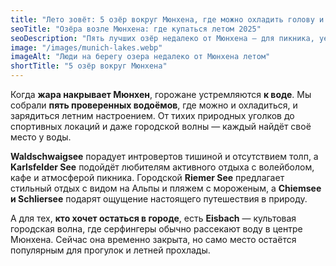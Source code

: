 ```yaml
---
title: "Лето зовёт: 5 озёр вокруг Мюнхена, где можно охладить голову и разогреть настроение"
seoTitle: "Озёра возле Мюнхена: где купаться летом 2025"
seoDescription: "Пять лучших озёр недалеко от Мюнхена — для пикника, уединения, спорта и даже серфинга. Проверенные места с атмосферой и советами."
image: "/images/munich-lakes.webp"
imageAlt: "Люди на берегу озера недалеко от Мюнхена летом"
shortTitle: "5 озёр вокруг Мюнхена"
---
```


Когда **жара накрывает Мюнхен**, горожане устремляются **к воде**. Мы собрали **пять проверенных водоёмов**, где можно и охладиться, и зарядиться летним настроением. От тихих природных уголков до спортивных локаций и даже городской волны — каждый найдёт своё место у воды.

**Waldschwaigsee** порадует интровертов тишиной и отсутствием толп, а **Karlsfelder See** подойдёт любителям активного отдыха с волейболом, кафе и атмосферой пикника. Городской **Riemer See** предлагает стильный отдых с видом на Альпы и пляжем с мороженым, а **Chiemsee и Schliersee** подарят ощущение настоящего путешествия в природу.

А для тех, **кто хочет остаться в городе**, есть **Eisbach** — культовая городская волна, где серфингеры обычно рассекают воду в центре Мюнхена. Сейчас она временно закрыта, но само место остаётся популярным для прогулок и летней прохлады.
